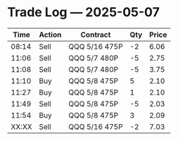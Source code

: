 # Trade Log — 2025-05-07

| Time   | Action | Contract        | Qty | Price |
|--------|--------|------------------|-----|-------|
| 08:14  | Sell   | QQQ 5/16 475P    | -2  | 6.06  |
| 11:06  | Sell   | QQQ 5/7 480P     | -5  | 2.75  |
| 11:08  | Sell   | QQQ 5/7 480P     | -5  | 3.75  |
| 11:10  | Buy    | QQQ 5/8 475P     | 5   | 2.10  |
| 11:27  | Buy    | QQQ 5/8 475P     | 1   | 2.10  |
| 11:49  | Sell   | QQQ 5/8 475P     | -5  | 2.03  |
| 11:54  | Buy    | QQQ 5/8 475P     | 3   | 2.09  |
| XX:XX  | Sell   | QQQ 5/16 475P    | -2  | 7.03  |
